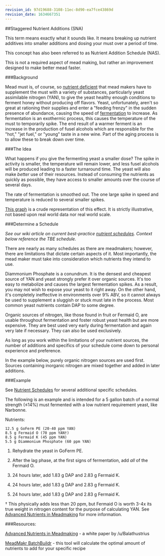 ```yaml
---
revision_id: 97d19688-3108-11ec-8d90-ea7fce43869d
revision_date: 1634667351
---
```


##Staggered Nutrient Additions (SNA)

This term means exactly what it sounds like. It means breaking up nutrient additives into smaller additions and dosing your must over a period of time.

This concept has also been referred to as Nutrient Addition Schedule (NAS).

This is not a required aspect of mead making, but rather an improvement designed to make better mead faster.

###Background

Mead must is, of course, so [nutrient deficient](//ingredients/nutrients) that mead makers have to supplement the must with a variety of substances, particularly yeast assimilable nitrogen (YAN), to give the yeast healthy enough conditions to ferment honey without producing off flavors. Yeast, unfortunately, aren't so great at rationing their supplies and enter a "feeding frenzy" in the sudden presence of abundance, causing the speed of [fermentation](/r/mead/wiki/process/fermentation) to increase. As fermentation is an exothermic process, this causes the temperature of the must to temporarily spike. The end result of a warmer ferment is an increase in the production of fusel alcohols which are responsible for the "hot," "jet fuel," or "young" taste in a new wine. Part of the aging process is to allow these to break down over time.

###The Idea

What happens if you give the fermenting yeast a smaller dose? The spike in activity is smaller, the temperature will remain lower, and less fusel alcohols will be produced leading to a faster turnaround time. The yeast will also make *better* use of their resources. Instead of consuming the nutrients as quickly as possible, they have access to smaller amounts over the course of several days.

The rate of fermentation is smoothed out. The one large spike in speed and temperature is reduced to several smaller spikes.

[This graph](http://i.imgur.com/nZXHmll.png) is a crude representation of this effect. It is strictly illustrative, not based upon real world data nor real world scale.

###Determine a Schedule

*See our wiki article on current best-practice [nutrient schedules](//process/nutrient_schedules).  Context below reference the TBE schedule.*

There are nearly as many schedules as there are meadmakers; however, there are limitations that dictate certain aspects of it. Most importantly, the mead maker must take into consideration which nutrients they intend to use. 

Diammonium Phosphate is a conundrum. It is the densest and cheapest source of YAN and yeast strongly prefer it over organic sources. It's too easy to metabolize and causes the largest fermentation spikes. As a result, you may not wish to expose your yeast to it right away. On the other hand, it's completely ineffective in environments over 9% ABV, so it cannot always be used to supplement a sluggish or stuck must late in the process. Most common yeast nutrients contain DAP to some degree. 

Organic sources of nitrogen, like those found in fruit or Fermaid O, are usable throughout fermentation and foster robust yeast health but are more expensive. They are best used very early during fermentation and again very late if necessary. They can also be used exclusively.

As long as you work within the limitations of your nutrient sources, the number of additions and specifics of your schedule come down to personal experience and preference.

In the example below, purely organic nitrogen sources are used first. Sources containing inorganic nitrogen are mixed together and added in later additions.

###Example

See [Nutrient Schedules](/process/nutrient_schedules) for several additional specific schedules.

The following is an example and is intended for a 5 gallon batch of a normal strength (≤14%) must fermented with a low nutrient requirement yeast, like Narbonne.

Nutrients:

    12.5 g GoFerm PE (20-40 ppm YAN)
    8.5 g Fermaid O (70 ppm YAN†)
    8.5 g Fermaid K (45 ppm YAN)
    5.5 g Diammonium Phosphate (60 ppm YAN)

1. Rehydrate the yeast in GoFerm PE.

1. After the lag phase, at the first signs of fermentation, add *all* of the Fermaid O.

1. 24 hours later, add 1.83 g DAP and 2.83 g Fermaid K.

1. 24 hours later, add 1.83 g DAP and 2.83 g Fermaid K.

1. 24 hours later, add 1.83 g DAP and 2.83 g Fermaid K.

† This physically adds less than 20 ppm, but Fermaid O is worth 3-4x its true weight in nitrogen content for the purpose of calculating YAN. See [Advanced Nutrients in Meadmaking](//resources/advanced_nutrients) for more information.

###Resources: 

[Advanced Nutrients in Meadmaking](https://docs.google.com/document/d/11pW-dC91OupCYKX-zld73ckg9ximXwxbmpLFOqv6JEk/edit#!) - a white paper by /u/Balathustrius

[MeadMakr BatchBuildr](http://www.meadmakr.com/batch-buildr/) - this tool will calculate the optimal amount of nutrients to add for your specific recipe
